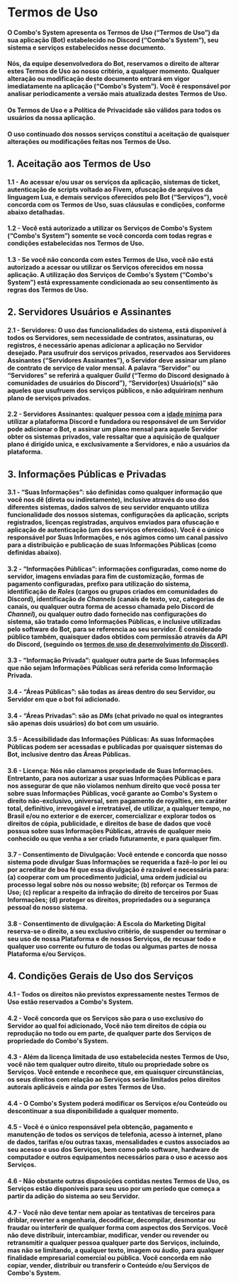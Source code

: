 # Termos de Uso

#### O Combo's System apresenta os Termos de Uso (“Termos de Uso”) da sua aplicação (Bot) estabelecido no Discord (“Combo's System”), seu sistema e serviços estabelecidos nesse documento.

#### Nós, da equipe desenvolvedora do Bot, reservamos o direito de alterar estes Termos de Uso ao nosso critério, a qualquer momento. Qualquer alteração ou modificação deste documento entrará em vigor imediatamente na aplicação (“Combo's System”). Você é responsável por analisar periodicamente a versão mais atualizada destes Termos de Uso.

#### Os Termos de Uso e a Política de Privacidade são válidos para todos os usuários da nossa aplicação.
#### O uso continuado dos nossos serviços constitui a aceitação de quaisquer alterações ou modificações feitas nos Termos de Uso.

## 1. Aceitação aos Termos de Uso

#### 1.1 - Ao acessar e/ou usar os serviços da aplicação, sistemas de ticket, autenticação de scripts voltado ao Fivem, ofuscação de arquivos da linguagem Lua, e demais serviços oferecidos pelo Bot (“Serviços”), você concorda com os Termos de Uso, suas cláusulas e condições, conforme abaixo detalhadas.

#### 1.2 - Você está autorizado a utilizar os Serviços de Combo's System (“Combo's System”) somente se você concorda com todas regras e condições estabelecidas nos Termos de Uso.

#### 1.3 - Se você não concorda com estes Termos de Uso, você não está autorizado a acessar ou utilizar os Serviços oferecidos em nossa aplicação. A utilização dos Serviços de Combo's System (“Combo's System”) está expressamente condicionada ao seu consentimento às regras dos Termos de Uso.

## 2. Servidores Usuários e Assinantes

#### 2.1 - **Servidores**: O uso das funcionalidades do sistema, está disponível à todos os Servidores, sem necessidade de contratos, assinaturas, ou registros, é necessário apenas adicionar a aplicação no Servidor desejado. Para usufruir dos serviços privados, reservados aos Servidores Assinantes (“Servidores Assinantes”), o Servidor deve assinar um plano de contrato de serviço de valor mensal. A palavra “Servidor” ou “Servidores” se referirá a qualquer *Guild* (“Termo do Discord designado à comunidades de usuários do Discord”), “Servidor(es) Usuário(s)” são aqueles que usufruem dos serviços públicos, e não adquiriram nenhum plano de serviços privados.

#### 2.2 - **Servidores Assinantes**: qualquer pessoa com a [idade mínima](https://support.discord.com/hc/pt-br/articles/360040724612-Por-que-o-Discord-está-perguntando-minha-data-de-nascimento-) para utilizar a plataforma Discord e fundadora ou responsável de um Servidor pode adicionar o Bot, e assinar um plano mensal para aquele Servidor obter os sistemas privados, vale ressaltar que a aquisição de qualquer plano é dirigido unica, e exclusivamente a Servidores, e não a usuários da plataforma.

## 3. Informações Públicas e Privadas

#### 3.1 - **“Suas Informações”**: são definidas como qualquer informação que você nos dê (direta ou indiretamente), inclusive através do uso dos diferentes sistemas, dados salvos de seu servidor enquanto utiliza funcionalidade dos nossos sistemas, configurações da aplicação, scripts registrados, licenças registradas, arquivos enviados para ofuscação e aplicação de autenticação (um dos serviços oferecidos). Você é o único responsável por Suas Informações, e nós agimos como um canal passivo para a distribuição e publicação de suas Informações Públicas (como definidas abaixo).

#### 3.2 - **“Informações Públicas”**: informações configuradas, como nome do servidor, imagens enviadas para fim de customização, formas de pagamento configuradas, prefixo para utilização do sistema, identificação de *Roles* (cargos ou grupos criados em comunidades do Discord), identificação de *Channels* (canais de texto, voz, categorias de canais, ou qualquer outra forma de acesso chamada pelo Discord de *Channel*), ou qualquer outro dado fornecido nas configurações do sistema, são tratado como Informações Públicas, e inclusive utilizadas pelo software do Bot, para se referencia ao seu servidor. É considerado público também, quaisquer dados obtidos com permissão através da API do Discord, (seguindo os [termos de uso de desenvolvimento do Discord](https://discord.com/developers/docs/legal)).

#### 3.3 - **“Informação Privada”**: qualquer outra parte de Suas Informações que não sejam Informações Públicas será referida como Informação Privada.

#### 3.4 - **“Áreas Públicas”**: são todas as áreas dentro do seu Servidor, ou Servidor em que o bot foi adicionado.

#### 3.4 - **“Áreas Privadas”**: são as *DMs* (chat privado no qual os integrantes são apenas dois usuários) do bot com um usuário.

#### 3.5 - **Acessibilidade das Informações Públicas**: As suas Informações Públicas podem ser acessadas e publicadas por quaisquer sistemas do Bot, inclusive dentro das Áreas Públicas.

#### 3.6 - **Licença**: Nós não clamamos propriedade de Suas Informações. Entretanto, para nos autorizar a usar suas Informações Públicas e para nos assegurar de que não violamos nenhum direito que você possa ter sobre suas Informações Públicas, você garante ao Combo's System o direito não-exclusivo, universal, sem pagamento de royalties, em caráter total, definitivo, irrevogável e irretratável, de utilizar, a qualquer tempo, no Brasil e/ou no exterior e de exercer, comercializar e explorar todos os direitos de cópia, publicidade, e direitos de base de dados que você possua sobre suas Informações Públicas, através de qualquer meio conhecido ou que venha a ser criado futuramente, e para qualquer fim.

#### 3.7 - **Consentimento de Divulgação**: Você entende e concorda que nosso sistema pode divulgar Suas Informações se requerida a fazê-lo por lei ou por acreditar de boa fé que essa divulgação é razoável e necessária para: (a) cooperar com um procedimento judicial, uma ordem judicial ou processo legal sobre nós ou nosso website; (b) reforçar os Termos de Uso; (c) replicar a respeito da infração do direito de terceiros por Suas Informações; (d) proteger os direitos, propriedades ou a segurança pessoal do nosso sistema.

#### 3.8 - **Consentimento de divulgação**: A Escola do Marketing Digital reserva-se o direito, a seu exclusivo critério, de suspender ou terminar o seu uso de nossa Plataforma e de nossos Serviços, de recusar todo e qualquer uso corrente ou futuro de todas ou algumas partes de nossa Plataforma e/ou Serviços.

## 4. Condições Gerais de Uso dos Serviços

#### 4.1 - Todos os direitos não previstos expressamente nestes Termos de Uso estão reservados a Combo's System.

#### 4.2 - Você concorda que os Serviços são para o uso exclusivo do Servidor ao qual foi adicionado, Você não tem direitos de cópia ou reprodução no todo ou em parte, de qualquer parte dos Serviços de propriedade do Combo's System.

#### 4.3 -  Além da licença limitada de uso estabelecida nestes Termos de Uso, você não tem qualquer outro direito, título ou propriedade sobre os Serviços. Você entende e reconhece que, em quaisquer circunstâncias, os seus direitos com relação ao Serviços serão limitados pelos direitos autorais aplicáveis e ainda por estes Termos de Uso.

#### 4.4 - O Combo's System poderá modificar os Serviços e/ou Conteúdo ou descontinuar a sua disponibilidade a qualquer momento.

#### 4.5 - Você é o único responsável pela obtenção, pagamento e manutenção de todos os serviços de telefonia, acesso à internet, plano de dados, tarifas e/ou outras taxas, mensalidades e custos associados ao seu acesso e uso dos Serviços, bem como pelo software, hardware de computador e outros equipamentos necessários para o uso e acesso aos Serviços.

#### 4.6 - Não obstante outras disposições contidas nestes Termos de Uso, os Serviços estão disponíveis para seu uso por um período que começa a partir da adição do sistema ao seu Servidor.

#### 4.7 - Você não deve tentar nem apoiar as tentativas de terceiros para driblar, reverter a engenharia, decodificar, decompilar, desmontar ou fraudar ou interferir de qualquer forma com aspectos dos Serviços. Você não deve distribuir, intercambiar, modificar, vender ou revender ou retransmitir a qualquer pessoa qualquer parte dos Serviços, incluindo, mas não se limitando, a qualquer texto, imagem ou áudio, para qualquer finalidade empresarial comercial ou pública. Você concorda em não copiar, vender, distribuir ou transferir o Conteúdo e/ou Serviços de Combo's System.
